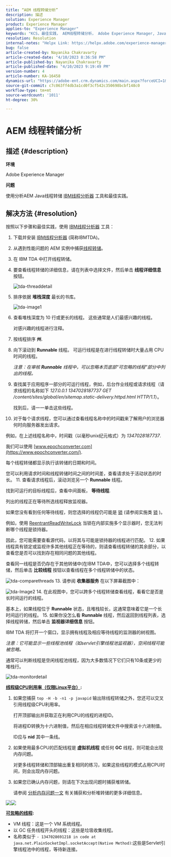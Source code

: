 ```yaml
---
title: “AEM 线程转储分析”
description: 描述
solution: Experience Manager
product: Experience Manager
applies-to: "Experience Manager"
keywords: "KCS，最佳实践， AEM线程转储分析， Adobe Experience Manager, Java， IBM线程分析器"
resolution: Resolution
internal-notes: "Helpx Link: https://helpx.adobe.com/experience-manager/kb/thread-dump-analysis.html"
bug: false
article-created-by: Nayanika Chakravarty
article-created-date: "4/10/2023 8:36:58 PM"
article-published-by: Nayanika Chakravarty
article-published-date: "4/10/2023 9:19:49 PM"
version-number: 4
article-number: KA-16458
dynamics-url: "https://adobe-ent.crm.dynamics.com/main.aspx?forceUCI=1&pagetype=entityrecord&etn=knowledgearticle&id=70f9ec69-dfd7-ed11-a7c7-6045bd006b3d"
source-git-commit: c7c063ff4db3a1cd0f3cf542c350698bcbf148c0
workflow-type: tm+mt
source-wordcount: '1011'
ht-degree: 30%

---
```


# AEM 线程转储分析

## 描述 {#description}


<b>环境</b>

Adobe Experience Manager

<b>问题</b>

使用分析AEM Java线程转储 [IBM线程分析器](https://www.ibm.com/support/pages/ibm-thread-and-monitor-dump-analyzer-java-tmda) 工具和最佳实践。


## 解决方法 {#resolution}


按照以下步骤和最佳实践，使用 [IBM线程分析器](https://www.ibm.com/support/pages/ibm-thread-and-monitor-dump-analyzer-java-tmda) 工具：

1. 下载并安装 [IBM线程分析器](https://www.ibm.com/support/pages/ibm-thread-and-monitor-dump-analyzer-java-tmda) (简称IBMTDA)。
2. 从遇到性能问题的 AEM 实例中捕获[线程转储](https://helpx.adobe.com/experience-manager/kb/thread-dumps-collection-analysis.html)。
3. 在 IBM TDA 中打开线程转储。
4. 要查看线程转储的详细信息，请在列表中选择文件，然后单击 <b>线程详细信息</b> 按钮。

   ![tda-threaddetail](https://helpx.adobe.com/content/dam/help/en/experience-manager/kb/thread-dump-analysis/_jcr_content/main-pars/image_1587732783/tda-threaddetail.png "tda-threaddetail")
5. 排序依据 <b>堆栈深度</b> 最长的书库。

   ![tda-image1](https://helpx.adobe.com/content/dam/help/en/experience-manager/kb/thread-dump-analysis/_jcr_content/main-pars/image/tda-image1.png)
6. 查看堆栈深度为 10 行或更长的线程。 这些通常是人们最感兴趣的线程。 

   对感兴趣的线程进行注释。
7. 按线程排序 <b>州</b>.
8. 向下滚动到 <b>Runnable</b> 线程。 可运行线程是在进行线程转储时大量占用 CPU 时间的线程。

   *注意：在审核 <b>Runnable</b> 线程中，可以忽略本页底部“可忽略的线程”部分中列出的线程。*


9. 查找属于应用程序一部分的可运行线程，例如，后台作业线程或请求线程（请求线程的名称如下 *127.0.0.1 1347028187737 GET /content/sites/global/en/sitemap.static-delivery.httpd.html HTTP/1.1*）。 

   找到后，请一一单击这些线程。
10. 对于每个请求线程，您可以通过查看线程名称中的时间戳来了解用户的浏览器何时向服务器发出请求。 

   例如，在上述线程名称中，时间戳（以毫秒unix纪元格式）为 *1347028187737*.

   我们可以使用 [www.epochconverter.com](https://www.epochconverter.com/).

   每个线程转储都显示执行该转储的日期和时间。

   您可以利用请求时间和线程转储时间之间的时间差，查看请求处于活动状态的时长。
11. 查看请求线程后，滚动浏览另一个 <b>Runnable</b> 线程。

   找到可运行的目标线程后，查看中间面板， <b>等待线程</b>.

   列出的线程正在等待所选线程释放监视器。

   如果您没有看到任何等待线程，则您选择的线程仍可能是 [锁](https://docs.oracle.com/javase/1.5.0/docs/api/java/util/concurrent/locks/Lock.html) (请参阅实施类 [锁](https://docs.oracle.com/javase/1.5.0/docs/api/java/util/concurrent/locks/Lock.html) )。

   例如，使用 [ReentrantReadWriteLock](https://docs.oracle.com/javase/1.5.0/docs/api/java/util/concurrent/locks/ReentrantReadWriteLock.html) 当锁在内部实施多个显示器时，您无法判断哪个线程是锁持器。

   因此，您可能需要查看源代码，以将其与可能是锁持器的线程进行匹配。
12. 如果线程具有锁定或监视许多其他线程正在等待的，则请查看线程转储的其余部分，以查看您是否可以找到存在相同问题的其他线程。

   查看同一线程是否仍存在于其他转储中(在IBM TDA中，您可以选择多个线程转储，然后单击 <b>比较线程</b> 按钮以查看线程在多个线程转储中的状态。

   ![tda-comparethreads](https://helpx.adobe.com/content/dam/help/en/experience-manager/kb/thread-dump-analysis/_jcr_content/main-pars/image_1159496390/tda-comparethreads.png)
13. 请参阅 <b>收集器服务</b> 在以下屏幕截图中：

   ![tda-Image2](https://helpx.adobe.com/content/dam/help/en/experience-manager/kb/thread-dump-analysis/_jcr_content/main-pars/image_1730877898/tda-Image2.png)
14. 在此视图中，您可以跨多个线程转储查看线程，看看它是否是长时间运行的线程。 

   基本上，如果线程位于 <b>Runnable</b> 状态，且堆栈较长，这通常意味着它是一个长时间运行的线程。
15. 如果你没怎么看 <b>Runnable</b> 线程，然后返回到线程列表，选择线程转储，然后单击 <b>监视器详细信息</b> 按钮。

   IBM TDA 将打开一个窗口，显示拥有线程及相应等待线程的监测器的树视图。

   *注意：它可能显示一些线程池线程（如servlet引擎线程池监视器），空闲线程可能被忽略。*

   通常可以判断线程是空闲线程池线程，因为大多数情况下它们只有10条或更少的堆栈行。

   ![tda-monitordetail](https://helpx.adobe.com/content/dam/help/en/experience-manager/kb/thread-dump-analysis/_jcr_content/main-pars/image_1106466084/tda-monitordetail.png)




<u><b>线程级CPU利用率（仅限Linux平台）</b></u><b>:</b>

1. 如果您捕获 `top -H -b -n1 -p javapid` 输出除线程转储之外，您还可以交叉引用线程级CPU利用率。

   打开顶部输出并获取正在利用CPU的线程的进程ID。

   将进程ID转换为十六进制值，然后在相应线程转储文件中搜索该十六进制值。

   ID应与 <b>nid</b> 其中一条线。
2. 如果使用最多CPU的匹配线程是 <b>虚拟机线程</b> 或任何 <b>GC</b> 线程，则可能会出现内存问题。

   对更多线程转储和顶部输出重复相同的练习，如果这些线程的模式占用CPU时间，则会出现内存问题。
3. 如果您已确认内存问题，则请在下次出现问题时捕获堆转储。 

   请参阅 [分析内存问题一文](https://experienceleague.adobe.com/docs/experience-cloud-kcs/kbarticles/KA-17482.html?lang=en) 有关捕获和分析堆转储的更多详细信息。


![](https://helpx.adobe.com/libs/cq/ui/resources/0.gif)![](https://helpx.adobe.com/libs/cq/ui/resources/0.gif)

<b><u>可忽略的线程</u>:</b>

- VM 线程：这是一个 VM 系统线程。
- 以 GC 任务线程开头的线程：这些是垃圾收集线程。
- 名称类似于 `- 1347028691218 in code at java.net.PlainSocketImpl.socketAccept(Native Method)`:这些是Servlet引擎线程池中的线程，等待新连接。

